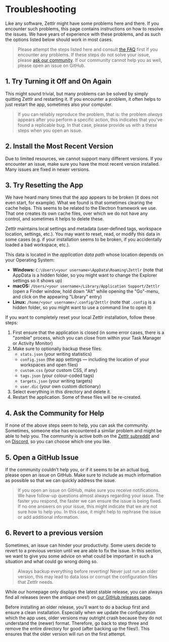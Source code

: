 # Troubleshooting

Like any software, Zettlr might have some problems here and there. If you encounter such problems, this page contains instructions on how to resolve the issues. We have years of experience with these problems, and as such the options listed below should work in most cases.

> Please attempt the steps listed here and consult [the FAQ](reference/faq.md) first if you encounter any problems. If these steps do not solve your issue, please [ask our community](get-involved.md/#general-resources). If our community cannot help you as well, please open an issue on GitHub.

## 1. Try Turning it Off and On Again

This might sound trivial, but many problems can be solved by simply quitting Zettlr and restarting it. If you encounter a problem, it often helps to just restart the app, sometimes also your computer.

> If you can reliably reproduce the problem, that is: the problem _always_ appears after you perform a specific action, this indicates that you've found a replicable bug. In that case, please provide us with a these steps when you open an issue.

## 2. Install the Most Recent Version

Due to limited resources, we cannot support many different versions. If you encounter an issue, make sure you have the most recent version installed. Many issues are fixed in newer versions.

## 3. Try Resetting the App

We have heard many times that the app appears to be broken (it does not even start, for example). What we found is that sometimes clearing the cache helps. This seems to be related to the Electron framework we use. That one creates its own cache files, over which we do not have any control, and sometimes it helps to delete these.

Zettlr maintains local settings and metadata (user-defined tags, workspace location, settings, etc.). You may want to reset, read, or modify this data in some cases (e.g. if your installation seems to be broken, if you accidentally loaded a bad workspace, etc.).

This data is located in the _application data path_ whose location depends on your Operating System:

* **Windows:** `C:\Users\<your username>\AppData\Roaming\Zettlr` (note that AppData is a hidden folder, so you might want to change the Explorer settings so it shows up)
* **macOS:** `/Users/<your username>/Library/Application Support/Zettlr` (open a Finder window, hold down "Alt" while opening the "Go"-menu, and click on the appearing "Library" entry)
* **Linux:** `/home/<your username>/.config/Zettlr` (note that `.config` is a hidden folder, so you might want to use a command line to open it)

If you want to completely reset your local Zettlr installation, follow these steps:

1. First ensure that the application is closed (in some error cases, there is a "zombie" process, which you can close from within your Task Manager or Activity Monitor)
2. Make sure to optionally backup these files:
    * `stats.json` (your writing statistics)
    * `config.json` (the app settings — including the location of your workspaces and open files)
    * `custom.css` (your custom CSS, if any)
    * `tags.json` (your colour-coded tags)
    * `targets.json` (your writing targets)
    * `user.dic` (your own custom dictionary)
3. Select everything in this directory and delete it.
4. Restart the application. Some of these files will be re-created.

## 4. Ask the Community for Help

If none of the above steps seem to help, you can ask the community. Sometimes, someone else has encountered a similar problem and might be able to help you. The community is active both on the [Zettlr subreddit](https://www.reddit.com/r/Zettlr) and on [Discord](https://discord.gg/PcfS3DM9Xj), so you can choose which one you like.

## 5. Open a GitHub Issue

If the community couldn't help you, or if it seems to be an actual bug, please open an issue on GitHub. Make sure to include as much information as possible so that we can quickly address the issue.

> If you open an issue on GitHub, make sure you receive notifications. We have follow-up questions almost always regarding your issue. The faster you respond, the faster we can ensure the issue is being fixed. If no one answers on your issue, this might indicate that we are not sure how to help you. In this case, it might help to rephrase the issue or add additional information.

## 6. Revert to a previous version

Sometimes, an issue can hinder your productivity. Some users decide to revert to a previous version until we are able to fix the issue. In this section, we want to give you some advice on what could be important in such a situation and what could go wrong doing so.

> Always backup everything before reverting! Never just run an older version, this may lead to data loss or corrupt the configuration files that Zettlr needs.

While our homepage only displays the latest stable release, you can always find all releases (even the antique ones!) on [our GitHub releases page](https://github.com/Zettlr/Zettlr/releases).

Before installing an older release, you'll want to do a backup first and ensure a clean installation. Especially when we update the configuration which the app uses, older versions may outright crash because they do not understand the (newer) format. Therefore, go back to step three and remove the entire directory for good (after backing up the files!). This ensures that the older version will run on the first attempt.
